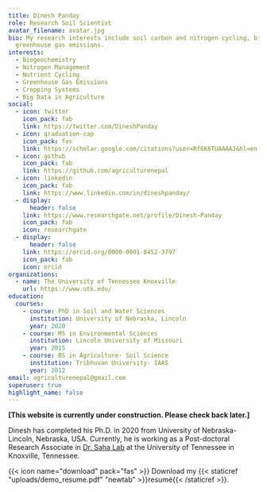 ```yaml
---
title: Dinesh Panday
role: Research Soil Scientist
avatar_filename: avatar.jpg
bio: My research interests include soil carbon and nitrogen cycling, biogeochemistry and
  greenhouse gas emissions.
interests:
  - Biogeochemistry
  - Nitrogen Management
  - Nutrient Cycling
  - Greenhouse Gas Emissions
  - Cropping Systems
  - Big Data in Agriculture
social:
  - icon: twitter
    icon_pack: fab
    link: https://twitter.com/DineshPanday
  - icon: graduation-cap
    icon_pack: fas
    link: https://scholar.google.com/citations?user=Rf6K6TUAAAAJ&hl=en
  - icon: github
    icon_pack: fab
    link: https://github.com/agriculturenepal
  - icon: linkedin
    icon_pack: fab
    link: https://www.linkedin.com/in/dineshpanday/
  - display:
      header: false
    link: https://www.researchgate.net/profile/Dinesh-Panday
    icon_pack: fab
    icon: researchgate
  - display:
      header: false
    link: https://orcid.org/0000-0001-8452-3797
    icon_pack: fab
    icon: orcid
organizations:
  - name: The University of Tennessee Knoxville
    url: https://www.utk.edu/
education:
  courses:
    - course: PhD in Soil and Water Sciences
      institution: University of Nebraska, Lincoln
      year: 2020
    - course: MS in Environmental Sciences
      institution: Lincoln University of Missouri
      year: 2015
    - course: BS in Agriculture- Soil Science
      institution: Tribhuvan University- IAAS
      year: 2012
email: agriculturenepal@gmail.com
superuser: true
highlight_name: false
---
```

**\[This website is currently under construction. Please check back later.]** 

Dinesh has completed his Ph.D. in 2020 from University of Nebraska-Lincoln, Nebraska, USA. Currently, he is working as a Post-doctoral Research Associate in [Dr. Saha Lab](https://sahalab.utk.edu/) at the University of Tennessee in Knoxville, Tennessee. 

{{< icon name="download" pack="fas" >}} Download my {{< staticref "uploads/demo_resume.pdf" "newtab" >}}resumé{{< /staticref >}}.
